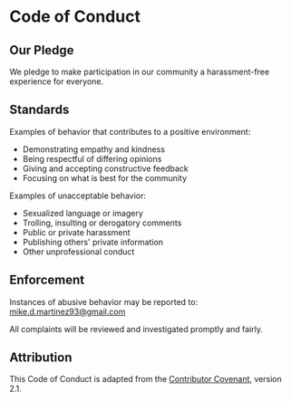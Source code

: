 # Code of Conduct

## Our Pledge

We pledge to make participation in our community a harassment-free experience for everyone.

## Standards

Examples of behavior that contributes to a positive environment:
* Demonstrating empathy and kindness
* Being respectful of differing opinions
* Giving and accepting constructive feedback
* Focusing on what is best for the community

Examples of unacceptable behavior:
* Sexualized language or imagery
* Trolling, insulting or derogatory comments
* Public or private harassment
* Publishing others' private information
* Other unprofessional conduct

## Enforcement

Instances of abusive behavior may be reported to: mike.d.martinez93@gmail.com

All complaints will be reviewed and investigated promptly and fairly.

## Attribution

This Code of Conduct is adapted from the [Contributor Covenant](https://www.contributor-covenant.org), version 2.1.